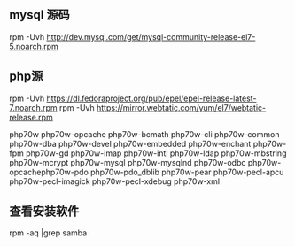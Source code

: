 ## mysql 源码
rpm -Uvh http://dev.mysql.com/get/mysql-community-release-el7-5.noarch.rpm

## php源

rpm -Uvh https://dl.fedoraproject.org/pub/epel/epel-release-latest-7.noarch.rpm
rpm -Uvh https://mirror.webtatic.com/yum/el7/webtatic-release.rpm

php70w php70w-opcache php70w-bcmath php70w-cli php70w-common php70w-dba  php70w-devel php70w-embedded php70w-enchant php70w-fpm php70w-gd php70w-imap  php70w-intl php70w-ldap php70w-mbstring php70w-mcrypt php70w-mysql php70w-mysqlnd php70w-odbc php70w-opcachephp70w-pdo php70w-pdo_dblib php70w-pear php70w-pecl-apcu php70w-pecl-imagick php70w-pecl-xdebug php70w-xml


## 查看安装软件

rpm -aq |grep samba

